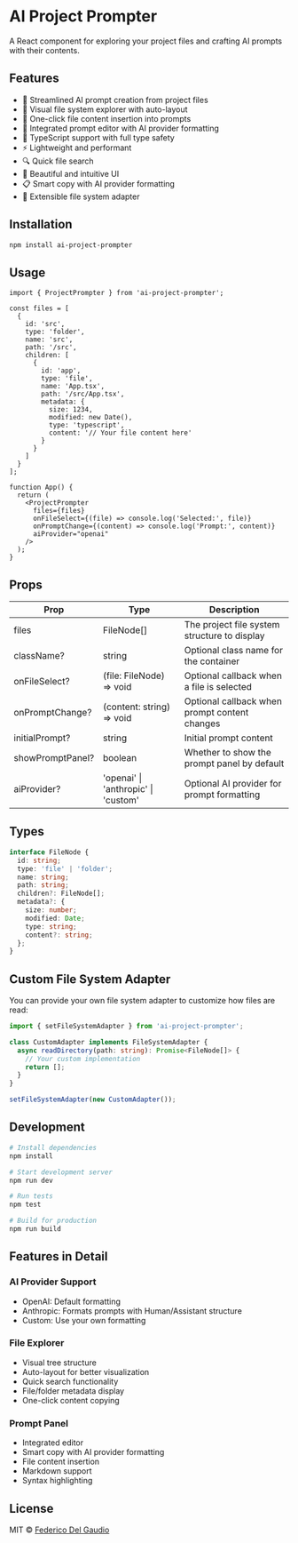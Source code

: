 # AI Project Prompter

A React component for exploring your project files and crafting AI prompts with their contents.

## Features

- 🤖 Streamlined AI prompt creation from project files
- 📁 Visual file system explorer with auto-layout
- 🔄 One-click file content insertion into prompts
- 📝 Integrated prompt editor with AI provider formatting
- 🎯 TypeScript support with full type safety
- ⚡ Lightweight and performant
- 🔍 Quick file search
- 🎨 Beautiful and intuitive UI
- 📋 Smart copy with AI provider formatting
- 🔌 Extensible file system adapter

## Installation

```bash
npm install ai-project-prompter
```

## Usage

```tsx
import { ProjectPrompter } from 'ai-project-prompter';

const files = [
  {
    id: 'src',
    type: 'folder',
    name: 'src',
    path: '/src',
    children: [
      {
        id: 'app',
        type: 'file',
        name: 'App.tsx',
        path: '/src/App.tsx',
        metadata: {
          size: 1234,
          modified: new Date(),
          type: 'typescript',
          content: '// Your file content here'
        }
      }
    ]
  }
];

function App() {
  return (
    <ProjectPrompter
      files={files}
      onFileSelect={(file) => console.log('Selected:', file)}
      onPromptChange={(content) => console.log('Prompt:', content)}
      aiProvider="openai"
    />
  );
}
```

## Props

| Prop             | Type                                | Description                                   |
| ---------------- | ----------------------------------- | --------------------------------------------- |
| files            | FileNode[]                          | The project file system structure to display  |
| className?       | string                              | Optional class name for the container         |
| onFileSelect?    | (file: FileNode) => void            | Optional callback when a file is selected     |
| onPromptChange?  | (content: string) => void           | Optional callback when prompt content changes |
| initialPrompt?   | string                              | Initial prompt content                        |
| showPromptPanel? | boolean                             | Whether to show the prompt panel by default   |
| aiProvider?      | 'openai' \| 'anthropic' \| 'custom' | Optional AI provider for prompt formatting    |

## Types

```typescript
interface FileNode {
  id: string;
  type: 'file' | 'folder';
  name: string;
  path: string;
  children?: FileNode[];
  metadata?: {
    size: number;
    modified: Date;
    type: string;
    content?: string;
  };
}
```

## Custom File System Adapter

You can provide your own file system adapter to customize how files are read:

```typescript
import { setFileSystemAdapter } from 'ai-project-prompter';

class CustomAdapter implements FileSystemAdapter {
  async readDirectory(path: string): Promise<FileNode[]> {
    // Your custom implementation
    return [];
  }
}

setFileSystemAdapter(new CustomAdapter());
```

## Development

```bash
# Install dependencies
npm install

# Start development server
npm run dev

# Run tests
npm test

# Build for production
npm run build
```

## Features in Detail

### AI Provider Support

- OpenAI: Default formatting
- Anthropic: Formats prompts with Human/Assistant structure
- Custom: Use your own formatting

### File Explorer

- Visual tree structure
- Auto-layout for better visualization
- Quick search functionality
- File/folder metadata display
- One-click content copying

### Prompt Panel

- Integrated editor
- Smart copy with AI provider formatting
- File content insertion
- Markdown support
- Syntax highlighting

## License

MIT © [Federico Del Gaudio](https://federicodelgaudio.com)
